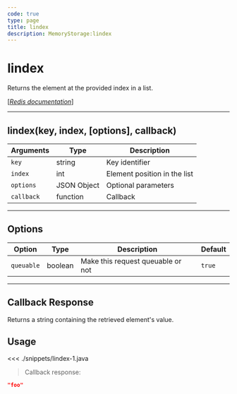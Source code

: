 ```yaml
---
code: true
type: page
title: lindex
description: MemoryStorage:lindex
---
```


# lindex

Returns the element at the provided index in a list.

[[_Redis documentation_]](https://redis.io/commands/lindex)

---

## lindex(key, index, [options], callback)

| Arguments  | Type        | Description                  |
| ---------- | ----------- | ---------------------------- |
| `key`      | string      | Key identifier               |
| `index`    | int         | Element position in the list |
| `options`  | JSON Object | Optional parameters          |
| `callback` | function    | Callback                     |

---

## Options

| Option     | Type    | Description                       | Default |
| ---------- | ------- | --------------------------------- | ------- |
| `queuable` | boolean | Make this request queuable or not | `true`  |

---

## Callback Response

Returns a string containing the retrieved element's value.

## Usage

<<< ./snippets/lindex-1.java

> Callback response:

```json
"foo"
```
